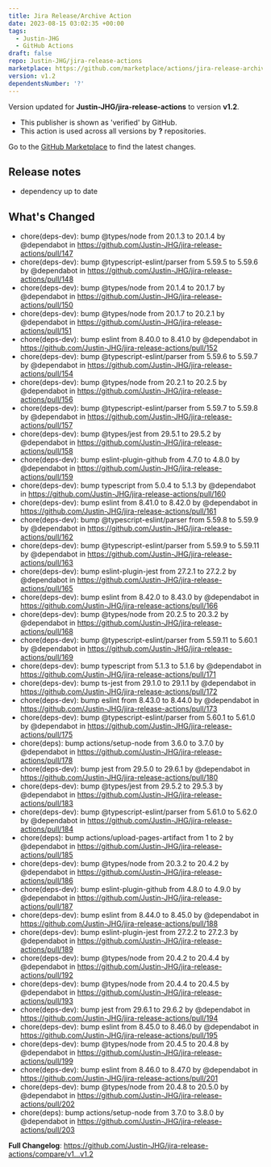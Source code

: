 ```yaml
---
title: Jira Release/Archive Action
date: 2023-08-15 03:02:35 +00:00
tags:
  - Justin-JHG
  - GitHub Actions
draft: false
repo: Justin-JHG/jira-release-actions
marketplace: https://github.com/marketplace/actions/jira-release-archive-action
version: v1.2
dependentsNumber: '?'
---
```



Version updated for **Justin-JHG/jira-release-actions** to version **v1.2**.
- This publisher is shown as 'verified' by GitHub.
- This action is used across all versions by **?** repositories.

Go to the [GitHub Marketplace](https://github.com/marketplace/actions/jira-release-archive-action) to find the latest changes.

## Release notes

- dependency up to date

## What's Changed
* chore(deps-dev): bump @types/node from 20.1.3 to 20.1.4 by @dependabot in https://github.com/Justin-JHG/jira-release-actions/pull/147
* chore(deps-dev): bump @typescript-eslint/parser from 5.59.5 to 5.59.6 by @dependabot in https://github.com/Justin-JHG/jira-release-actions/pull/148
* chore(deps-dev): bump @types/node from 20.1.4 to 20.1.7 by @dependabot in https://github.com/Justin-JHG/jira-release-actions/pull/150
* chore(deps-dev): bump @types/node from 20.1.7 to 20.2.1 by @dependabot in https://github.com/Justin-JHG/jira-release-actions/pull/151
* chore(deps-dev): bump eslint from 8.40.0 to 8.41.0 by @dependabot in https://github.com/Justin-JHG/jira-release-actions/pull/152
* chore(deps-dev): bump @typescript-eslint/parser from 5.59.6 to 5.59.7 by @dependabot in https://github.com/Justin-JHG/jira-release-actions/pull/154
* chore(deps-dev): bump @types/node from 20.2.1 to 20.2.5 by @dependabot in https://github.com/Justin-JHG/jira-release-actions/pull/156
* chore(deps-dev): bump @typescript-eslint/parser from 5.59.7 to 5.59.8 by @dependabot in https://github.com/Justin-JHG/jira-release-actions/pull/157
* chore(deps-dev): bump @types/jest from 29.5.1 to 29.5.2 by @dependabot in https://github.com/Justin-JHG/jira-release-actions/pull/158
* chore(deps-dev): bump eslint-plugin-github from 4.7.0 to 4.8.0 by @dependabot in https://github.com/Justin-JHG/jira-release-actions/pull/159
* chore(deps-dev): bump typescript from 5.0.4 to 5.1.3 by @dependabot in https://github.com/Justin-JHG/jira-release-actions/pull/160
* chore(deps-dev): bump eslint from 8.41.0 to 8.42.0 by @dependabot in https://github.com/Justin-JHG/jira-release-actions/pull/161
* chore(deps-dev): bump @typescript-eslint/parser from 5.59.8 to 5.59.9 by @dependabot in https://github.com/Justin-JHG/jira-release-actions/pull/162
* chore(deps-dev): bump @typescript-eslint/parser from 5.59.9 to 5.59.11 by @dependabot in https://github.com/Justin-JHG/jira-release-actions/pull/163
* chore(deps-dev): bump eslint-plugin-jest from 27.2.1 to 27.2.2 by @dependabot in https://github.com/Justin-JHG/jira-release-actions/pull/165
* chore(deps-dev): bump eslint from 8.42.0 to 8.43.0 by @dependabot in https://github.com/Justin-JHG/jira-release-actions/pull/166
* chore(deps-dev): bump @types/node from 20.2.5 to 20.3.2 by @dependabot in https://github.com/Justin-JHG/jira-release-actions/pull/168
* chore(deps-dev): bump @typescript-eslint/parser from 5.59.11 to 5.60.1 by @dependabot in https://github.com/Justin-JHG/jira-release-actions/pull/169
* chore(deps-dev): bump typescript from 5.1.3 to 5.1.6 by @dependabot in https://github.com/Justin-JHG/jira-release-actions/pull/171
* chore(deps-dev): bump ts-jest from 29.1.0 to 29.1.1 by @dependabot in https://github.com/Justin-JHG/jira-release-actions/pull/172
* chore(deps-dev): bump eslint from 8.43.0 to 8.44.0 by @dependabot in https://github.com/Justin-JHG/jira-release-actions/pull/173
* chore(deps-dev): bump @typescript-eslint/parser from 5.60.1 to 5.61.0 by @dependabot in https://github.com/Justin-JHG/jira-release-actions/pull/175
* chore(deps): bump actions/setup-node from 3.6.0 to 3.7.0 by @dependabot in https://github.com/Justin-JHG/jira-release-actions/pull/178
* chore(deps-dev): bump jest from 29.5.0 to 29.6.1 by @dependabot in https://github.com/Justin-JHG/jira-release-actions/pull/180
* chore(deps-dev): bump @types/jest from 29.5.2 to 29.5.3 by @dependabot in https://github.com/Justin-JHG/jira-release-actions/pull/183
* chore(deps-dev): bump @typescript-eslint/parser from 5.61.0 to 5.62.0 by @dependabot in https://github.com/Justin-JHG/jira-release-actions/pull/184
* chore(deps): bump actions/upload-pages-artifact from 1 to 2 by @dependabot in https://github.com/Justin-JHG/jira-release-actions/pull/185
* chore(deps-dev): bump @types/node from 20.3.2 to 20.4.2 by @dependabot in https://github.com/Justin-JHG/jira-release-actions/pull/186
* chore(deps-dev): bump eslint-plugin-github from 4.8.0 to 4.9.0 by @dependabot in https://github.com/Justin-JHG/jira-release-actions/pull/187
* chore(deps-dev): bump eslint from 8.44.0 to 8.45.0 by @dependabot in https://github.com/Justin-JHG/jira-release-actions/pull/188
* chore(deps-dev): bump eslint-plugin-jest from 27.2.2 to 27.2.3 by @dependabot in https://github.com/Justin-JHG/jira-release-actions/pull/189
* chore(deps-dev): bump @types/node from 20.4.2 to 20.4.4 by @dependabot in https://github.com/Justin-JHG/jira-release-actions/pull/192
* chore(deps-dev): bump @types/node from 20.4.4 to 20.4.5 by @dependabot in https://github.com/Justin-JHG/jira-release-actions/pull/193
* chore(deps-dev): bump jest from 29.6.1 to 29.6.2 by @dependabot in https://github.com/Justin-JHG/jira-release-actions/pull/194
* chore(deps-dev): bump eslint from 8.45.0 to 8.46.0 by @dependabot in https://github.com/Justin-JHG/jira-release-actions/pull/195
* chore(deps-dev): bump @types/node from 20.4.5 to 20.4.8 by @dependabot in https://github.com/Justin-JHG/jira-release-actions/pull/199
* chore(deps-dev): bump eslint from 8.46.0 to 8.47.0 by @dependabot in https://github.com/Justin-JHG/jira-release-actions/pull/201
* chore(deps-dev): bump @types/node from 20.4.8 to 20.5.0 by @dependabot in https://github.com/Justin-JHG/jira-release-actions/pull/202
* chore(deps): bump actions/setup-node from 3.7.0 to 3.8.0 by @dependabot in https://github.com/Justin-JHG/jira-release-actions/pull/203


**Full Changelog**: https://github.com/Justin-JHG/jira-release-actions/compare/v1...v1.2

